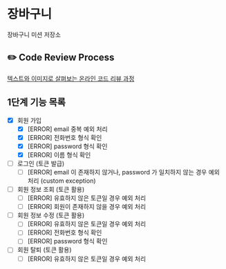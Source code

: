 # 장바구니
장바구니 미션 저장소

## ✏️ Code Review Process
[텍스트와 이미지로 살펴보는 온라인 코드 리뷰 과정](https://github.com/next-step/nextstep-docs/tree/master/codereview)

## 1단계 기능 목록
- [x] 회원 가입
    - [x] [ERROR] email 중복 예외 처리
    - [x] [ERROR] 전화번호 형식 확인
    - [x] [ERROR] password 형식 확인
    - [x] [ERROR] 이름 형식 확인
- [ ] 로그인 (토큰 발급)
  - [ ] [ERROR] email 이 존재하지 않거나, password 가 일치하지 않는 경우 예외 처리 (custom exception)
- [ ] 회원 정보 조회 (토큰 활용)
  - [ ] [ERROR] 유효하지 않은 토큰일 경우 예외 처리
  - [ ] [ERROR] 회원이 존재하지 않을 경우 예외 처리
- [ ] 회원 정보 수정 (토큰 활용)
    - [ ] [ERROR] 유효하지 않은 토큰일 경우 예외 처리
    - [ ] [ERROR] 전화번호 형식 확인
    - [ ] [ERROR] password 형식 확인
- [ ] 회원 탈퇴 (토큰 활용)
    - [ ] [ERROR] 유효하지 않은 토큰일 경우 예외 처리
